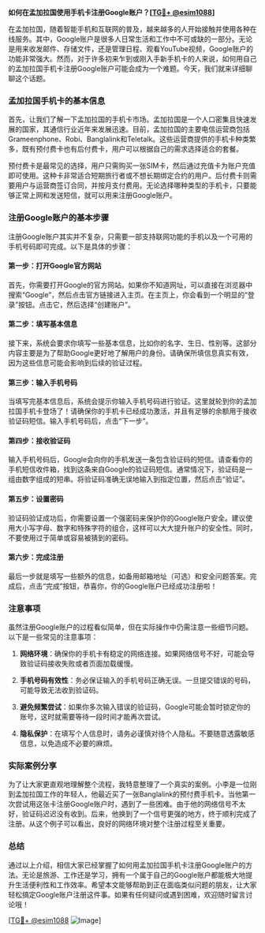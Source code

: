 **如何在孟加拉国使用手机卡注册Google账户？[[TG💪+ @esim1088](https://t.me/s/esim1088)]**

在孟加拉国，随着智能手机和互联网的普及，越来越多的人开始接触并使用各种在线服务。其中，Google账户是很多人日常生活和工作中不可或缺的一部分。无论是用来收发邮件、存储文件，还是管理日程、观看YouTube视频，Google账户的功能非常强大。然而，对于许多初来乍到或刚入手新手机卡的人来说，如何用自己的孟加拉国手机卡注册Google账户可能会成为一个难题。今天，我们就来详细聊聊这个话题。

### 孟加拉国手机卡的基本信息

首先，让我们了解一下孟加拉国的手机卡市场。孟加拉国是一个人口密集且快速发展的国家，其通信行业近年来发展迅速。目前，孟加拉国的主要电信运营商包括Grameenphone、Robi、Banglalink和Teletalk。这些运营商提供的手机卡种类繁多，既有预付费卡也有后付费卡，用户可以根据自己的需求选择适合的套餐。

预付费卡是最常见的选择，用户只需购买一张SIM卡，然后通过充值卡为账户充值即可使用。这种卡非常适合短期旅行者或不想长期绑定合约的用户。后付费卡则需要用户与运营商签订合同，并按月支付费用。无论选择哪种类型的手机卡，只要能够正常上网和发送短信，就可以用来注册Google账户。

### 注册Google账户的基本步骤

注册Google账户其实并不复杂，只需要一部支持联网功能的手机以及一个可用的手机号码即可完成。以下是具体的步骤：

#### 第一步：打开Google官方网站
首先，你需要打开Google的官方网站。如果你不知道网址，可以直接在浏览器中搜索“Google”，然后点击官方链接进入主页。在主页上，你会看到一个明显的“登录”按钮。点击它，然后选择“创建账户”。

#### 第二步：填写基本信息
接下来，系统会要求你填写一些基本信息，比如你的名字、生日、性别等。这部分内容主要是为了帮助Google更好地了解用户的身份。请确保所填信息真实有效，因为这些信息可能会影响到后续的验证过程。

#### 第三步：输入手机号码
当填写完基本信息后，系统会提示你输入手机号码进行验证。这里就轮到你的孟加拉国手机卡登场了！请确保你的手机卡已经成功激活，并且有足够的余额用于接收验证码短信。输入手机号码后，点击“下一步”。

#### 第四步：接收验证码
输入手机号码后，Google会向你的手机发送一条包含验证码的短信。请查看你的手机短信收件箱，找到这条来自Google的验证码短信。通常情况下，验证码是一组由数字组成的短串。将验证码准确无误地输入到指定位置，然后点击“验证”。

#### 第五步：设置密码
验证码验证成功后，你需要设置一个强密码来保护你的Google账户安全。建议使用大小写字母、数字和特殊字符的组合，这样可以大大提升账户的安全性。同时，不要使用过于简单或容易被猜到的密码。

#### 第六步：完成注册
最后一步就是填写一些额外的信息，如备用邮箱地址（可选）和安全问题答案。完成后，点击“完成”按钮，恭喜你，你的Google账户已经成功注册啦！

### 注意事项

虽然注册Google账户的过程看似简单，但在实际操作中仍需注意一些细节问题。以下是一些常见的注意事项：

1. **网络环境**：确保你的手机卡有稳定的网络连接。如果网络信号不好，可能会导致验证码接收失败或者页面加载缓慢。
   
2. **手机号码有效性**：务必保证输入的手机号码正确无误。一旦提交错误的号码，可能导致无法收到验证码。

3. **避免频繁尝试**：如果你多次输入错误的验证码，Google可能会暂时锁定你的账号，这时就需要等待一段时间才能再次尝试。

4. **隐私保护**：在填写个人信息时，请务必谨慎对待个人隐私。不要随意透露敏感信息，以免造成不必要的麻烦。

### 实际案例分享

为了让大家更直观地理解整个流程，我特意整理了一个真实的案例。小李是一位刚到孟加拉国工作的年轻人，他最近买了一张Banglalink的预付费手机卡。当他第一次尝试用这张卡注册Google账户时，遇到了一些困难。由于他的网络信号不太好，验证码迟迟没有收到。后来，他换到了一个信号更强的地方，终于顺利完成了注册。从这个例子可以看出，良好的网络环境对整个注册过程至关重要。

### 总结

通过以上介绍，相信大家已经掌握了如何用孟加拉国手机卡注册Google账户的方法。无论是旅游、工作还是学习，拥有一个属于自己的Google账户都能极大地提升生活便利性和工作效率。希望本文能够帮助到正在面临类似问题的朋友，让大家轻松搞定Google账户注册这件事。如果有任何疑问或遇到困难，欢迎随时留言讨论哦！

[[TG💪+ @esim1088](https://t.me/s/esim1088) ![Image](https://i.postimg.cc/4NQfJmqS/Snipaste-2025-05-13-00-14-12.png)]